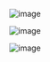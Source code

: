 ![image](https://github.com/user-attachments/assets/ad82366b-368d-450c-bced-0e875ccd4491)

![image](https://github.com/user-attachments/assets/d52d46ae-7e44-49df-9f54-57071fb81bf9)

![image](https://github.com/user-attachments/assets/5a6a8e4a-4a13-4d73-b665-181a20e0213f)
